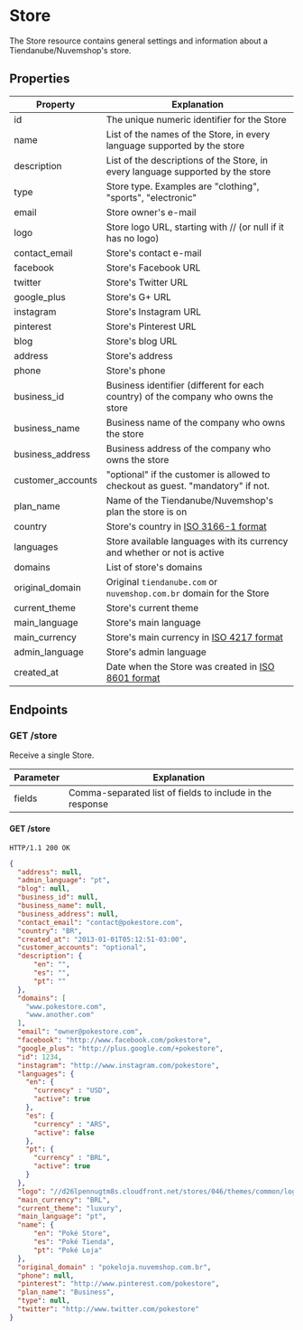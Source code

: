 Store
======

The Store resource contains general settings and information about a Tiendanube/Nuvemshop's store.

Properties
----------

| Property          | Explanation                                                                                   |
| ----------------- | --------------------------------------------------------------------------------------------- |
| id                | The unique numeric identifier for the Store                                                   |
| name              | List of the names of the Store, in every language supported by the store                      |
| description       | List of the descriptions of the Store, in every language supported by the store               |
| type              | Store type. Examples are "clothing", "sports", "electronic"                                   |
| email             | Store owner's e-mail                                                                          |
| logo              | Store logo URL, starting with // (or null if it has no logo)                                  |
| contact_email     | Store's contact e-mail                                                                        |
| facebook          | Store's Facebook URL                                                                          |
| twitter           | Store's Twitter URL                                                                           |
| google_plus       | Store's G+ URL                                                                                |
| instagram         | Store's Instagram URL                                                                         |
| pinterest         | Store's Pinterest URL                                                                         |
| blog              | Store's blog URL                                                                              |
| address           | Store's address                                                                               |
| phone             | Store's phone                                                                                 |
| business_id       | Business identifier (different for each country) of the company who owns the store            |
| business_name     | Business name of the company who owns the store                                               |
| business_address  | Business address of the company who owns the store                                            |
| customer_accounts | "optional" if the customer is allowed to checkout as guest. "mandatory" if not.               |
| plan_name         | Name of the Tiendanube/Nuvemshop's plan the store is on                                     |
| country           | Store's country in [ISO 3166-1 format](http://en.wikipedia.org/wiki/ISO_3166-1)               |
| languages         | Store available languages with its currency and whether or not is active                      |
| domains           | List of store's domains                                                                       |
| original_domain   | Original `tiendanube.com` or `nuvemshop.com.br` domain for the Store                          |
| current_theme	    | Store's current theme                          						    |
| main_language     | Store's main language                                                                         |
| main_currency     | Store's main currency in [ISO 4217 format](http://en.wikipedia.org/wiki/ISO_4217)             |
| admin_language    | Store's admin language                                                                        |
| created_at        | Date when the Store was created in [ISO 8601 format](http://en.wikipedia.org/wiki/ISO_8601)   | 

Endpoints
---------

### GET /store

Receive a single Store.


| Parameter      | Explanation                                                                                      |
| -------------- | ------------------------------------------------------------------------------------------------ |
| fields         | Comma-separated list of fields to include in the response                                        |


#### GET /store

`HTTP/1.1 200 OK`

```json
{
  "address": null,
  "admin_language": "pt",
  "blog": null,
  "business_id": null,
  "business_name": null,
  "business_address": null,
  "contact_email": "contact@pokestore.com",
  "country": "BR",
  "created_at": "2013-01-01T05:12:51-03:00",
  "customer_accounts": "optional",
  "description": {
      "en": "",
      "es": "",
      "pt": ""
  },
  "domains": [
    "www.pokestore.com",
    "www.another.com"
  ],
  "email": "owner@pokestore.com",
  "facebook": "http://www.facebook.com/pokestore",
  "google_plus": "http://plus.google.com/+pokestore",
  "id": 1234,
  "instagram": "http://www.instagram.com/pokestore",
  "languages": {
    "en": {
      "currency" : "USD",
      "active": true
    },
    "es": {
      "currency" : "ARS",
      "active": false
    },
    "pt": {
      "currency" : "BRL",
      "active": true
    }
  },
  "logo": "//d26lpennugtm8s.cloudfront.net/stores/046/themes/common/logo-ff622335866ee56df3bceed2e9d41469.png",
  "main_currency": "BRL",
  "current_theme": "luxury",
  "main_language": "pt",
  "name": {
      "en": "Poké Store",
      "es": "Poké Tienda",
      "pt": "Poké Loja"
  },
  "original_domain" : "pokeloja.nuvemshop.com.br",
  "phone": null,
  "pinterest": "http://www.pinterest.com/pokestore",
  "plan_name": "Business",
  "type": null,
  "twitter": "http://www.twitter.com/pokestore"  
}
```
